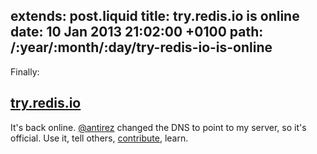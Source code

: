 extends: post.liquid
title: try.redis.io is online
date: 10 Jan 2013 21:02:00 +0100
path: /:year/:month/:day/try-redis-io-is-online
---
Finally:

## [try.redis.io][tryredis]

It's back online. [@antirez][] changed the DNS to point to my server, so it's official. Use it, tell others, [contribute][], learn.


[tryredis]: http://try.redis.io
[@antirez]: https://github.com/antirez/
[contribute]: https://github.com/badboy/try.redis
